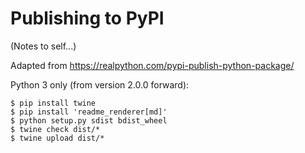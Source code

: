 # Publishing to PyPI

(Notes to self...)

Adapted from <https://realpython.com/pypi-publish-python-package/>

Python 3 only (from version 2.0.0 forward):

```
$ pip install twine
$ pip install 'readme_renderer[md]'
$ python setup.py sdist bdist_wheel
$ twine check dist/*
$ twine upload dist/*
```
